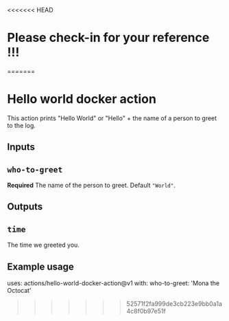 <<<<<<< HEAD
# Please check-in for your reference !!!
=======
# Hello world docker action

This action prints "Hello World" or "Hello" + the name of a person to greet to the log.

## Inputs

## `who-to-greet`

**Required** The name of the person to greet. Default `"World"`.

## Outputs

## `time`

The time we greeted you.

## Example usage  

uses: actions/hello-world-docker-action@v1
with:
  who-to-greet: 'Mona the Octocat'
>>>>>>> 52571f2fa999de3cb223e9bb0a1a4c8f0b97e51f
